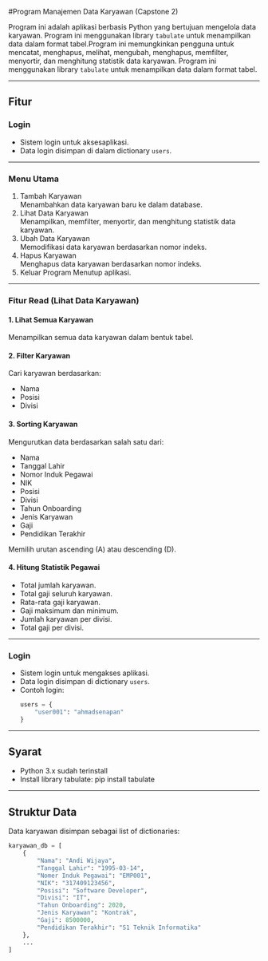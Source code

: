 #Program Manajemen Data Karyawan (Capstone 2)

Program ini adalah aplikasi berbasis Python yang bertujuan mengelola data karyawan. Program ini menggunakan library `tabulate` untuk menampilkan data dalam format tabel.Program ini memungkinkan pengguna untuk mencatat, menghapus, melihat, mengubah, menghapus, memfilter, menyortir, dan menghitung statistik data karyawan. Program ini menggunakan library `tabulate` untuk menampilkan data dalam format tabel.


---

## Fitur

### Login
- Sistem login untuk aksesaplikasi.
- Data login disimpan di dalam dictionary `users`.

---

### Menu Utama
1. Tambah Karyawan  
   Menambahkan data karyawan baru ke dalam database.
2. Lihat Data Karyawan  
   Menampilkan, memfilter, menyortir, dan menghitung statistik data karyawan.
3. Ubah Data Karyawan  
   Memodifikasi data karyawan berdasarkan nomor indeks.
4. Hapus Karyawan   
   Menghapus data karyawan berdasarkan nomor indeks.
5. Keluar Program 
   Menutup aplikasi.

---

### Fitur Read (Lihat Data Karyawan)

#### 1. Lihat Semua Karyawan
Menampilkan semua data karyawan dalam bentuk tabel.

#### 2. Filter Karyawan
Cari karyawan berdasarkan:
- Nama
- Posisi
- Divisi

#### 3. Sorting Karyawan
Mengurutkan data berdasarkan salah satu dari:
- Nama
- Tanggal Lahir
- Nomor Induk Pegawai
- NIK
- Posisi
- Divisi
- Tahun Onboarding
- Jenis Karyawan
- Gaji
- Pendidikan Terakhir

Memilih urutan ascending (A) atau descending (D).

#### 4. Hitung Statistik Pegawai
- Total jumlah karyawan.
- Total gaji seluruh karyawan.
- Rata-rata gaji karyawan.
- Gaji maksimum dan minimum.
- Jumlah karyawan per divisi.
- Total gaji per divisi.

---
### Login
- Sistem login untuk mengakses aplikasi.
- Data login disimpan di dictionary `users`.
- Contoh login:
  ```python
  users = {
      "user001": "ahmadsenapan"
  }
---
## Syarat
- Python 3.x sudah terinstall
- Install library tabulate:
 pip install tabulate

---
## Struktur Data

Data karyawan disimpan sebagai list of dictionaries:
```python
karyawan_db = [
    {
        "Nama": "Andi Wijaya",
        "Tanggal Lahir": "1995-03-14",
        "Nomer Induk Pegawai": "EMP001",
        "NIK": "317409123456",
        "Posisi": "Software Developer",
        "Divisi": "IT",
        "Tahun Onboarding": 2020,
        "Jenis Karyawan": "Kontrak",
        "Gaji": 8500000,
        "Pendidikan Terakhir": "S1 Teknik Informatika"
    },
    ...
]


